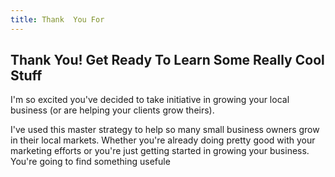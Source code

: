 ```yaml
---
title: Thank  You For 
---
```


## Thank You! Get Ready To Learn Some Really Cool Stuff

I'm so excited you've decided to take initiative in growing your local business (or are helping your clients grow theirs). 

I've used this master strategy to help so many small business owners grow in their local markets. Whether you're already doing pretty good with your marketing efforts or you're just getting started in growing your business. You're going to find something usefule